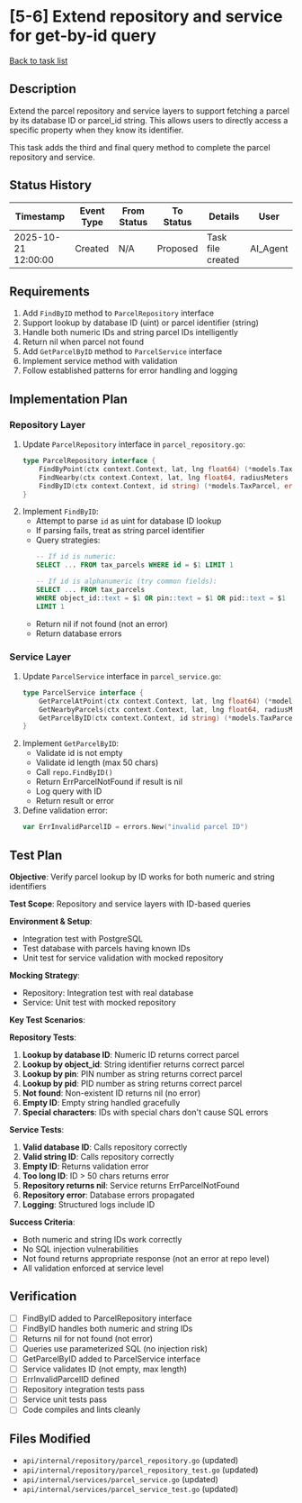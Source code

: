 # [5-6] Extend repository and service for get-by-id query

[Back to task list](./tasks.md)

## Description

Extend the parcel repository and service layers to support fetching a parcel by its database ID or parcel_id string. This allows users to directly access a specific property when they know its identifier.

This task adds the third and final query method to complete the parcel repository and service.

## Status History

| Timestamp | Event Type | From Status | To Status | Details | User |
|-----------|------------|-------------|-----------|---------|------|
| 2025-10-21 12:00:00 | Created | N/A | Proposed | Task file created | AI_Agent |

## Requirements

1. Add `FindByID` method to `ParcelRepository` interface
2. Support lookup by database ID (uint) or parcel identifier (string)
3. Handle both numeric IDs and string parcel IDs intelligently
4. Return nil when parcel not found
5. Add `GetParcelByID` method to `ParcelService` interface
6. Implement service method with validation
7. Follow established patterns for error handling and logging

## Implementation Plan

### Repository Layer

1. Update `ParcelRepository` interface in `parcel_repository.go`:
   ```go
   type ParcelRepository interface {
       FindByPoint(ctx context.Context, lat, lng float64) (*models.TaxParcel, error)
       FindNearby(ctx context.Context, lat, lng float64, radiusMeters int) ([]ParcelWithDistance, error)
       FindByID(ctx context.Context, id string) (*models.TaxParcel, error)
   }
   ```
2. Implement `FindByID`:
   - Attempt to parse `id` as uint for database ID lookup
   - If parsing fails, treat as string parcel identifier
   - Query strategies:
     ```sql
     -- If id is numeric:
     SELECT ... FROM tax_parcels WHERE id = $1 LIMIT 1
     
     -- If id is alphanumeric (try common fields):
     SELECT ... FROM tax_parcels 
     WHERE object_id::text = $1 OR pin::text = $1 OR pid::text = $1
     LIMIT 1
     ```
   - Return nil if not found (not an error)
   - Return database errors

### Service Layer

1. Update `ParcelService` interface in `parcel_service.go`:
   ```go
   type ParcelService interface {
       GetParcelAtPoint(ctx context.Context, lat, lng float64) (*models.TaxParcel, error)
       GetNearbyParcels(ctx context.Context, lat, lng float64, radiusMeters int) ([]repository.ParcelWithDistance, error)
       GetParcelByID(ctx context.Context, id string) (*models.TaxParcel, error)
   }
   ```
2. Implement `GetParcelByID`:
   - Validate id is not empty
   - Validate id length (max 50 chars)
   - Call `repo.FindByID()`
   - Return ErrParcelNotFound if result is nil
   - Log query with ID
   - Return result or error
3. Define validation error:
   ```go
   var ErrInvalidParcelID = errors.New("invalid parcel ID")
   ```

## Test Plan

**Objective**: Verify parcel lookup by ID works for both numeric and string identifiers

**Test Scope**: Repository and service layers with ID-based queries

**Environment & Setup**:
- Integration test with PostgreSQL
- Test database with parcels having known IDs
- Unit test for service validation with mocked repository

**Mocking Strategy**:
- Repository: Integration test with real database
- Service: Unit test with mocked repository

**Key Test Scenarios**:

**Repository Tests**:
1. **Lookup by database ID**: Numeric ID returns correct parcel
2. **Lookup by object_id**: String identifier returns correct parcel
3. **Lookup by pin**: PIN number as string returns correct parcel
4. **Lookup by pid**: PID number as string returns correct parcel
5. **Not found**: Non-existent ID returns nil (no error)
6. **Empty ID**: Empty string handled gracefully
7. **Special characters**: IDs with special chars don't cause SQL errors

**Service Tests**:
1. **Valid database ID**: Calls repository correctly
2. **Valid string ID**: Calls repository correctly
3. **Empty ID**: Returns validation error
4. **Too long ID**: ID > 50 chars returns error
5. **Repository returns nil**: Service returns ErrParcelNotFound
6. **Repository error**: Database errors propagated
7. **Logging**: Structured logs include ID

**Success Criteria**:
- Both numeric and string IDs work correctly
- No SQL injection vulnerabilities
- Not found returns appropriate response (not an error at repo level)
- All validation enforced at service level

## Verification

- [ ] FindByID added to ParcelRepository interface
- [ ] FindByID handles both numeric and string IDs
- [ ] Returns nil for not found (not error)
- [ ] Queries use parameterized SQL (no injection risk)
- [ ] GetParcelByID added to ParcelService interface
- [ ] Service validates ID (not empty, max length)
- [ ] ErrInvalidParcelID defined
- [ ] Repository integration tests pass
- [ ] Service unit tests pass
- [ ] Code compiles and lints cleanly

## Files Modified

- `api/internal/repository/parcel_repository.go` (updated)
- `api/internal/repository/parcel_repository_test.go` (updated)
- `api/internal/services/parcel_service.go` (updated)
- `api/internal/services/parcel_service_test.go` (updated)

